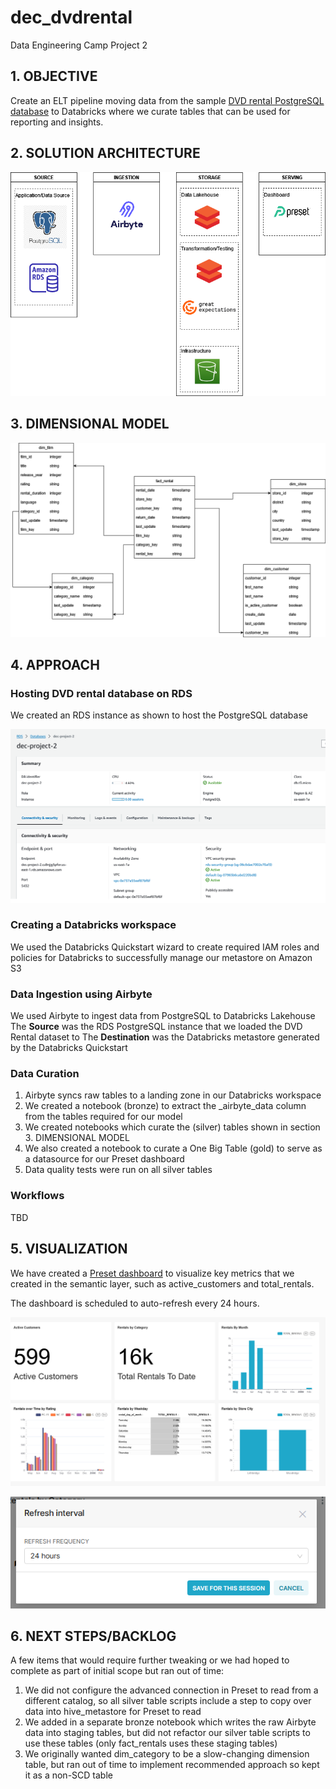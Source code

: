 # dec_dvdrental
Data Engineering Camp Project 2

## 1. OBJECTIVE
Create an ELT pipeline moving data from the sample <a href="https://www.postgresqltutorial.com/postgresql-getting-started/postgresql-sample-database">DVD rental PostgreSQL database</a> to Databricks where we curate tables that can be used for reporting and insights.

## 2. SOLUTION ARCHITECTURE
![plot](./dec_project2_solution_architecture.drawio.png)

## 3. DIMENSIONAL MODEL
![plot](./dec_project2_erd_final.png)

## 4. APPROACH
### Hosting DVD rental database on RDS
We created an RDS instance as shown to host the PostgreSQL database

![plot](./dec_project2_rds.png)

### Creating a Databricks workspace
We used the Databricks Quickstart wizard to create required IAM roles and policies for Databricks to successfully manage our metastore on Amazon S3

### Data Ingestion using Airbyte
We used Airbyte to ingest data from PostgreSQL to Databricks Lakehouse
The **Source** was the RDS PostgreSQL instance that we loaded the DVD Rental dataset to
The **Destination** was the Databricks metastore generated by the Databricks Quickstart

### Data Curation
1. Airbyte syncs raw tables to a landing zone in our Databricks workspace
2. We created a notebook (bronze) to extract the _airbyte_data column from the tables required for our model
3. We created notebooks which curate the (silver) tables shown in section 3. DIMENSIONAL MODEL
4. We also created a notebook to curate a One Big Table (gold) to serve as a datasource for our Preset dashboard
5. Data quality tests were run on all silver tables

### Workflows
TBD

## 5. VISUALIZATION
We have created a <a href="https://efe6400f.us2a.app.preset.io/superset/dashboard/9/?native_filters_key=o98dQ_AqNUVy7Zn6i-ZBS1lqSgPF7V8kZBJ0Umb5bpjrHXT82eRA_ww8DPkj0MMW">Preset dashboard</a> to visualize key metrics that we created in the semantic layer, such as active_customers and total_rentals.

The dashboard is scheduled to auto-refresh every 24 hours.

![plot](./dec_project2_preset.jpg)

![plot](./dec_project2_preset_refresh.png)


## 6. NEXT STEPS/BACKLOG
A few items that would require further tweaking or we had hoped to complete as part of initial scope but ran out of time:
1. We did not configure the advanced connection in Preset to read from a different catalog, so all silver table scripts include a step to copy over data into hive_metastore for Preset to read
2. We added in a separate bronze notebook which writes the raw Airbyte data into staging tables, but did not refactor our silver table scripts to use these tables (only fact_rentals uses these staging tables)
3. We originally wanted dim_category to be a slow-changing dimension table, but ran out of time to implement recommended approach so kept it as a non-SCD table
